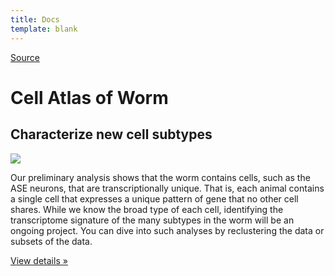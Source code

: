 ```yaml
---
title: Docs
template: blank
---
```


[Source](http://atlas.gs.washington.edu/worm-rna/ 'Permalink to Cell Atlas of Worm')

# Cell Atlas of Worm

## Characterize new cell subtypes

![][1]

Our preliminary analysis shows that the worm contains cells, such as the ASE neurons, that are transcriptionally unique. That is, each animal contains a single cell that expresses a unique pattern of gene that no other cell shares. While we know the broad type of each cell, identifying the transcriptome signature of the many subtypes in the worm will be an ongoing project. You can dive into such analyses by reclustering the data or subsets of the data.

[View details »][2]

[1]: http://atlas.gs.washington.edu/images/worm-marker-tree.png
[2]: http://atlas.gs.washington.edu/worm-rna/docs/#use-case-4-re-clustering-cell-subsets-using-t-sne
